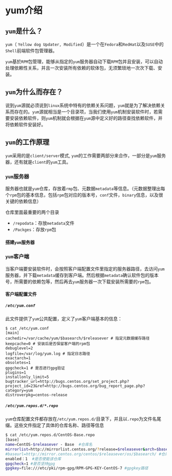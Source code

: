 # yum介绍

## `yum`是什么？

`yum`（ `Yellow dog Updater, Modified`）是一个在`Fedora`和`RedHat`以及`SUSE`中的`Shell`前端软件包管理器。

`yum`基於`RPM`包管理，能够从指定的`yum`服务器自动下载`RPM`包并且安装，可以自动处理依赖性关系，并且一次安装所有依赖的软体包，无须繁琐地一次次下载、安装。

## `yum`为什么而存在？

说到`yum`源就必须说到`linux`系统中特有的依赖关系问题，`yum`就是为了解决依赖关系而存在的。`yum`源就相当是一个目录项，当我们使用`yum`机制安装软件时，若需要安装依赖软件，则`yum`机制就会根据在`yum`源中定义好的路径查找依赖软件，并将依赖软件安装好。

## `yum`的工作原理

`yum`采用的是`client/server`模式, `yum`的工作需要两部分来合作，一部分是`yum`服务器，还有就是`client`的`yum`工具。

### `yum`服务器

服务器也就是`yum`仓库，存放着`rmp`包、元数据`metadata`等信息。（元数据整理出每个`rpm`包的基本信息，包括`rpm`包对应的版本号，`conf`文件，`binary`信息，以及很关键的依赖信息）

仓库里面最重要的两个目录
* `/repodata`：存放`metadata`文件
* `/Packges`：存放`rpm`包

#### 搭建`yum`服务器

### `yum`客户端

当客户端要安装软件时，会按照客户端配置文件里指定的服务器路径，去访问`yum`服务器，并下载`metadata`缓存到客户端。然后根据`metadata`确认软件包的版本号，所需要的依赖包等，然后再去`yum`服务器一次下载安装所需要的`rpm`包。

#### 客户端配置文件

##### `/etc/yum.conf`

此文件提供了`yum`公共配置，定义了`yum`客户端基本的信息：

```text
$ cat /etc/yum.conf
[main]
cachedir=/var/cache/yum/$basearch/$releasever # 指定元数据缓存路径
keepcache=0 # 安装后是否保留客户端的rpm包
debuglevel=2
logfile=/var/log/yum.log # 指定日志路径
exactarch=1
obsoletes=1
gpgcheck=1 # 是否进行gpg验证
plugins=1
installonly_limit=5
bugtracker_url=http://bugs.centos.org/set_project.php?project_id=23&ref=http://bugs.centos.org/bug_report_page.php?category=yum
distroverpkg=centos-release
```

##### `/etc/yum.repos.d/*.repo`

`yum`仓库配置文件都存放在`/etc/yum.repos.d/`目录下，并且以`.repo`为文件名尾缀。这些文件指定了具体的仓库名称、路径等信息

```bash
$ cat /etc/yum.repos.d/CentOS-Base.repo
[base]
name=CentOS-$releasever - Base  #仓库名
mirrorlist=http://mirrorlist.centos.org/?release=$releasever&arch=$basearch&repo=os&infra=$infra
#baseurl=http://mirror.centos.org/centos/$releasever/os/$basearch/ #仓库路径
enabled：1  #是否使能该仓库 
gpgcheck=1 #是否坚持gpg
gpgkey=file:///etc/pki/rpm-gpg/RPM-GPG-KEY-CentOS-7 #gpgkey路径
```